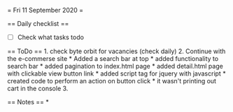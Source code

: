 = Fri 11 September 2020 =

== Daily checklist ==

* [ ] Check what tasks todo

== ToDo ==
    1. check byte orbit for vacancies (check daily)
	2. Continue with the e-commerse site
		* Added a search bar at top
		* added functionality to search bar
		* added pagination to index.html page
		* added detail.html page with clickable view button link
		* added script tag for jquery with javascript
		* created code to perform an action on button click
		* it wasn't printing out cart in the console
	3. 

== Notes ==
    *

